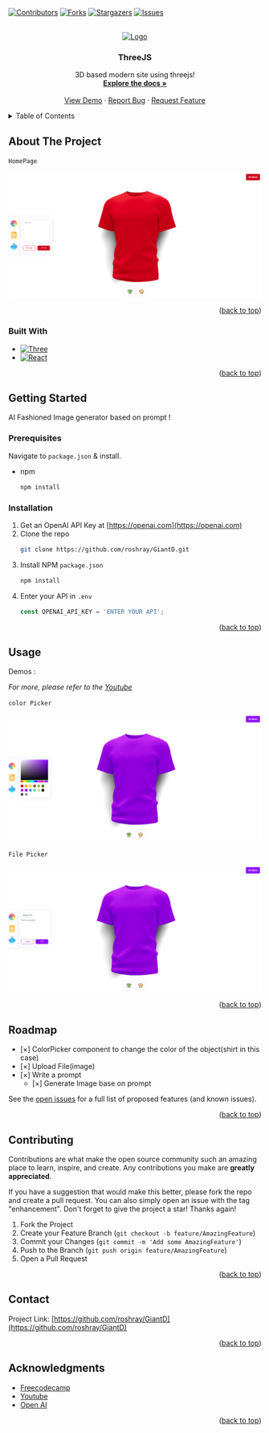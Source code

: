 <a name="readme-top"></a>

[![Contributors][contributors-shield]][contributors-url]
[![Forks][forks-shield]][forks-url]
[![Stargazers][stars-shield]][stars-url]
[![Issues][issues-shield]][issues-url]


<!-- PROJECT LOGO -->
<br />
<div align="center">
  <a href="client/images/">
    <img src="logo.png" alt="Logo" width="80" height="80">
  </a>

<h3 align="center">ThreeJS</h3>

  <p align="center">
    3D based modern site using threejs!
    <br />
    <a href="https://github.com/roshray/GiantD"><strong>Explore the docs »</strong></a>
    <br />
    <br />
    <a href="https://www.youtube.com/watch?v=oH-orlPaus4">View Demo</a>
    ·
    <a href="https://github.com/roshray/GiantD/issues">Report Bug</a>
    ·
    <a href="https://github.com/roshray/GiantD/issues">Request Feature</a>
  </p>
</div>



<!-- TABLE OF CONTENTS -->
<details>
  <summary>Table of Contents</summary>
  <ol>
    <li>
      <a href="#about-the-project">About The Project</a>
      <ul>
        <li><a href="#built-with">Built With</a></li>
      </ul>
    </li>
    <li>
      <a href="#getting-started">Getting Started</a>
      <ul>
        <li><a href="#prerequisites">Prerequisites</a></li>
        <li><a href="#installation">Installation</a></li>
      </ul>
    </li>
    <li><a href="#usage">Usage</a></li>
    <li><a href="#roadmap">Roadmap</a></li>
    <li><a href="#contributing">Contributing</a></li>
    <li><a href="#license">License</a></li>
    <li><a href="#contact">Contact</a></li>
    <li><a href="#acknowledgments">Acknowledgments</a></li>
  </ol>
</details>

<!-- ABOUT THE PROJECT -->
## About The Project

`HomePage`

![color](https://github.com/roshray/GiantD/blob/main/client/images/screenshot.png)

<p align="right">(<a href="#readme-top">back to top</a>)</p>



### Built With

* [![Three][Three.js]][Three-url]
* [![React][React.js]][React-url]


<p align="right">(<a href="#readme-top">back to top</a>)</p>



<!-- GETTING STARTED -->
## Getting Started

AI Fashioned Image generator based on prompt !

### Prerequisites

Navigate to `package.json` & install.
* npm
  ```sh
  npm install 
  ```

### Installation

1. Get an OpenAI API Key at [https://openai.com](https://openai.com)
2. Clone the repo
   ```sh
   git clone https://github.com/roshray/GiantD.git
   ```
3. Install NPM `package.json`
   ```sh
   npm install
   ```
4. Enter your API in `.env`
   ```js
   const OPENAI_API_KEY = 'ENTER YOUR API';
   ```

<p align="right">(<a href="#readme-top">back to top</a>)</p>



<!-- USAGE EXAMPLES -->
## Usage

Demos :

_For more, please refer to the [Youtube](https://www.youtube.com/watch?v=oH-orlPaus4)_

`color Picker`

![color](https://github.com/roshray/GiantD/blob/main/client/images/color.png)

`File Picker`

![color](https://github.com/roshray/GiantD/blob/main/client/images/file.png)

<p align="right">(<a href="#readme-top">back to top</a>)</p>



<!-- ROADMAP -->
## Roadmap

- [×] ColorPicker component to change the color of the object(shirt in this case)
- [×] Upload File(image)
- [×] Write a prompt
    - [×] Generate Image base on prompt

See the [open issues](https://github.com/roshray/GiantD/issues) for a full list of proposed features (and known issues).

<p align="right">(<a href="#readme-top">back to top</a>)</p>


<!-- CONTRIBUTING -->
## Contributing

Contributions are what make the open source community such an amazing place to learn, inspire, and create. 
Any contributions you make are **greatly appreciated**.

If you have a suggestion that would make this better, please fork the repo and create a pull request. You can also simply open an issue with the tag "enhancement".
Don't forget to give the project a star! Thanks again!

1. Fork the Project
2. Create your Feature Branch (`git checkout -b feature/AmazingFeature`)
3. Commit your Changes (`git commit -m 'Add some AmazingFeature'`)
4. Push to the Branch (`git push origin feature/AmazingFeature`)
5. Open a Pull Request

<p align="right">(<a href="#readme-top">back to top</a>)</p>


<!-- CONTACT -->
## Contact

Project Link: [https://github.com/roshray/GiantD](https://github.com/roshray/GiantD)

<p align="right">(<a href="#readme-top">back to top</a>)</p>



<!-- ACKNOWLEDGMENTS -->
## Acknowledgments

* [Freecodecamp](https://freecodecamp.com)
* [Youtube](https://youtube.com)
* [Open AI](https://openai.com)

<p align="right">(<a href="#readme-top">back to top</a>)</p>


<!-- MARKDOWN LINKS & IMAGES -->
<!-- https://www.markdownguide.org/basic-syntax/#reference-style-links -->
[contributors-shield]: https://img.shields.io/github/contributors/roshray/GiantD.svg?style=for-the-badge
[contributors-url]: https://github.com/roshray/GiantD/graphs/contributors
[forks-shield]: https://img.shields.io/github/forks/roshray/GiantD.svg?style=for-the-badge
[forks-url]: https://github.com/roshray/GiantD/network/members
[stars-shield]: https://img.shields.io/github/stars/roshray/GiantD.svg?style=for-the-badge
[stars-url]: https://github.com/roshray/GiantD/stargazers
[issues-shield]: https://img.shields.io/github/issues/roshray/GiantD.svg?style=for-the-badge
[issues-url]: https://github.com/roshray/GiantD/issues
[license-shield]: https://img.shields.io/github/license/roshray/GiantD.svg?style=for-the-badge
[license-url]: https://github.com/roshray/GiantD/blob/master/LICENSE.txt
[linkedin-shield]: https://img.shields.io/badge/-LinkedIn-black.svg?style=for-the-badge&logo=linkedin&colorB=555
[linkedin-url]: https://linkedin.com/in/linkedin_username
[product-screenshot]: images/screenshot.png
[Three.js]: https://img.shields.io/badge/Three.js-000000?style=for-the-badge&logo=threedotjs&logoColor=white
[Three-url]: https://threejs.org/
[React.js]: https://img.shields.io/badge/React-20232A?style=for-the-badge&logo=react&logoColor=61DAFB
[React-url]: https://reactjs.org/

